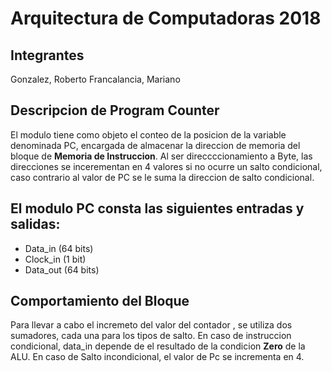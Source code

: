 # Arquitectura de Computadoras 2018
## Integrantes
Gonzalez, Roberto
Francalancia, Mariano

## Descripcion de Program Counter
 El modulo tiene como objeto el conteo de la posicion de la variable denominada PC, encargada de almacenar la direccion de memoria del bloque de **Memoria de Instruccion**.
 Al ser direccccionamiento a Byte, las direcciones se incerementan en 4 valores si no ocurre un salto condicional, caso contrario al valor de PC se le suma la direccion de salto condicional.
## El modulo PC consta las siguientes entradas y salidas:

 * Data_in (64 bits)
 * Clock_in (1 bit)
 * Data_out (64 bits)
 
 ## Comportamiento del Bloque
 Para llevar a cabo el incremeto del valor del contador , se utiliza dos sumadores, cada una para los tipos de salto. En caso de instruccion condicional, data_in depende de el resultado de la condicion **Zero**  de la ALU.
 En caso de Salto incondicional, el valor de Pc se incrementa en 4.
